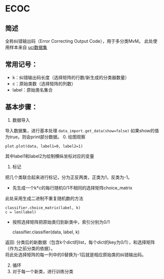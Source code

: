 # ECOC

## 简述
全称纠错输出码（Error Correcting Output Code），用于多分类MvM。
此处使用样本来自 [uci数据集](http://archive.ics.uci.edu/ml/machine-learning-databases/iris/bezdekIris.data')

## 常用记号：
* k：纠错输出码长度（选择矩阵的行数/新生成的分类器数量）
* c：原始类数（选择矩阵的列数）
* label：原始类名集合
## 基本步骤：
1. 数据导入

导入数据集，进行基本处理
`data_import.get_data(show=false)` 如果show的值为true，则会print部分数据。
0. 绘图观察


    plot.plot(data, label1=0, label2=1)

其中label1和label2为绘制横纵坐标对应的变量
1. 标记

把几个类联合起来进行标记，分为正反两类，正类为1，反类为-1。

* 先生成一个k*c的每行随机0/1不相同的选择矩阵choice_matrix

此处采用生成二进制不重复随机数的方法

    classifier.choice_matrix(label, k)
    c = len(label)
    
* 按照选择矩阵把原始类归到新类中，索引分别为0/1

    classifier.classifier(data, label, k)
    
返回: 分类后的新数据（包含k个dict的list，每个dict的key为0/1），和选择矩阵（作为之前分类的依据）。<br>
将此处选择矩阵的每一列中的0替换为-1后就是相应原始类的纠错输出码。

2. 循环
3. 对于每一个新类，进行训练分类